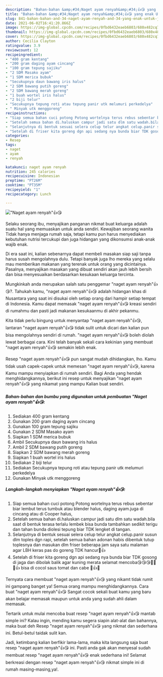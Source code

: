 ```yaml
---
description: "Bahan-bahan &amp;#34;Naget ayam renyah&amp;#34;👍😘 yang enak Untuk Jualan"
title: "Bahan-bahan &amp;#34;Naget ayam renyah&amp;#34;👍😘 yang enak Untuk Jualan"
slug: 841-bahan-bahan-and-34-naget-ayam-renyah-and-34-yang-enak-untuk-jualan
date: 2021-06-02T16:41:20.866Z
image: https://img-global.cpcdn.com/recipes/0fbd6432eaeb6803/680x482cq70/naget-ayam-renyah👍😘-foto-resep-utama.jpg
thumbnail: https://img-global.cpcdn.com/recipes/0fbd6432eaeb6803/680x482cq70/naget-ayam-renyah👍😘-foto-resep-utama.jpg
cover: https://img-global.cpcdn.com/recipes/0fbd6432eaeb6803/680x482cq70/naget-ayam-renyah👍😘-foto-resep-utama.jpg
author: Cecilia Clayton
ratingvalue: 3.9
reviewcount: 12
recipeingredient:
- "400 gram kentang"
- "200 gram daging ayam cincang"
- "100 gram tepung sajiku"
- "2 SDM Masako ayam"
- "1 SDM merica bubuk"
- "Secukupnya daun bawang iris halus"
- "2 SDM bawang putih goreng"
- "2 SDM bawang merah goreng"
- "1 buah wortel iris halus"
- "2 biji telur"
- "Secukupnya tepung roti atau tepung panir utk melumuri perkedelya"
- " Minyak utk menggoreng"
recipeinstructions:
- "Siap semua bahan cuci potong Potong wortelnya terus rebus sebentar biar lembut terus tumbuk atau blender halus, daging ayam.juga di cincang atau di Cooper halus,"
- "Setelah semua bahan di.haluskan campur jadi satu dlm satu wadah.bila saat di bentuk terasa terlalu lembek bisa bunda tambahkan sedikit terigu dan tahan bunda diolesi tepung biar TDK lengket di tangan."
- "Selanjutnya di bentuk sesuai selera celup telur angkat celup.panir susun dlm toples dgn rapi, setelah semua bahan adonan habis dibentuk tutup toplesnya dan masukan dlm friser beberapa jam saya satu malaman agar LBH keras pas do goreng TDK hancur🙏👍"
- "Setelah di friser kita goreng dgn api sedang nya bunda biar TDK gosong di jaga dan dibolak balik agar kuning merata selamat mencoba😘😘😘🤭🤭🙏👍 bisa di cocol saus tomat dan cabe 🙏👍😘"
categories:
- Resep
tags:
- naget
- ayam
- renyah

katakunci: naget ayam renyah 
nutrition: 245 calories
recipecuisine: Indonesian
preptime: "PT26M"
cooktime: "PT35M"
recipeyield: "1"
recipecategory: Lunch

---
```



![&#34;Naget ayam renyah&#34;👍😘](https://img-global.cpcdn.com/recipes/0fbd6432eaeb6803/680x482cq70/naget-ayam-renyah👍😘-foto-resep-utama.jpg)

Selaku seorang ibu, menyajikan panganan nikmat buat keluarga adalah suatu hal yang memuaskan untuk anda sendiri. Kewajiban seorang  wanita Tidak hanya menjaga rumah saja, tetapi kamu pun harus menyediakan kebutuhan nutrisi tercukupi dan juga hidangan yang dikonsumsi anak-anak wajib enak.

Di era  saat ini, kalian sebenarnya dapat membeli masakan siap saji tanpa harus susah mengolahnya dulu. Tetapi banyak juga lho mereka yang selalu mau memberikan makanan yang terenak untuk orang yang dicintainya. Pasalnya, menyajikan masakan yang dibuat sendiri akan jauh lebih bersih dan bisa menyesuaikan berdasarkan kesukaan keluarga tercinta. 



Mungkinkah anda merupakan salah satu penggemar &#34;naget ayam renyah&#34;👍😘?. Tahukah kamu, &#34;naget ayam renyah&#34;👍😘 adalah hidangan khas di Nusantara yang saat ini disukai oleh setiap orang dari hampir setiap tempat di Indonesia. Kamu dapat memasak &#34;naget ayam renyah&#34;👍😘 kreasi sendiri di rumahmu dan pasti jadi makanan kesukaanmu di akhir pekanmu.

Kita tidak perlu bingung untuk menyantap &#34;naget ayam renyah&#34;👍😘, lantaran &#34;naget ayam renyah&#34;👍😘 tidak sulit untuk dicari dan kalian pun bisa mengolahnya sendiri di rumah. &#34;naget ayam renyah&#34;👍😘 boleh diolah lewat berbagai cara. Kini telah banyak sekali cara kekinian yang membuat &#34;naget ayam renyah&#34;👍😘 semakin lebih enak.

Resep &#34;naget ayam renyah&#34;👍😘 pun sangat mudah dihidangkan, lho. Kamu tidak usah capek-capek untuk memesan &#34;naget ayam renyah&#34;👍😘, karena Kamu mampu menyiapkan di rumah sendiri. Bagi Anda yang hendak menghidangkannya, berikut ini resep untuk menyajikan &#34;naget ayam renyah&#34;👍😘 yang nikamat yang mampu Kalian buat sendiri.

<!--inarticleads1-->

##### Bahan-bahan dan bumbu yang digunakan untuk pembuatan &#34;Naget ayam renyah&#34;👍😘:

1. Sediakan 400 gram kentang
1. Gunakan 200 gram daging ayam cincang
1. Gunakan 100 gram tepung sajiku
1. Gunakan 2 SDM Masako ayam
1. Siapkan 1 SDM merica bubuk
1. Ambil Secukupnya daun bawang iris halus
1. Ambil 2 SDM bawang putih goreng
1. Siapkan 2 SDM bawang merah goreng
1. Siapkan 1 buah wortel iris halus
1. Sediakan 2 biji telur
1. Sediakan Secukupnya tepung roti atau tepung panir utk melumuri perkedelya
1. Gunakan  Minyak utk menggoreng




<!--inarticleads2-->

##### Langkah-langkah menyiapkan &#34;Naget ayam renyah&#34;👍😘:

1. Siap semua bahan cuci potong Potong wortelnya terus rebus sebentar biar lembut terus tumbuk atau blender halus, daging ayam.juga di cincang atau di Cooper halus,
1. Setelah semua bahan di.haluskan campur jadi satu dlm satu wadah.bila saat di bentuk terasa terlalu lembek bisa bunda tambahkan sedikit terigu dan tahan bunda diolesi tepung biar TDK lengket di tangan.
1. Selanjutnya di bentuk sesuai selera celup telur angkat celup.panir susun dlm toples dgn rapi, setelah semua bahan adonan habis dibentuk tutup toplesnya dan masukan dlm friser beberapa jam saya satu malaman agar LBH keras pas do goreng TDK hancur🙏👍
1. Setelah di friser kita goreng dgn api sedang nya bunda biar TDK gosong di jaga dan dibolak balik agar kuning merata selamat mencoba😘😘😘🤭🤭🙏👍 bisa di cocol saus tomat dan cabe 🙏👍😘




Ternyata cara membuat &#34;naget ayam renyah&#34;👍😘 yang nikamt tidak rumit ini gampang banget ya! Semua orang mampu menghidangkannya. Cara buat &#34;naget ayam renyah&#34;👍😘 Sangat cocok sekali buat kamu yang baru akan belajar memasak maupun untuk anda yang sudah ahli dalam memasak.

Tertarik untuk mulai mencoba buat resep &#34;naget ayam renyah&#34;👍😘 mantab simple ini? Kalau ingin, mending kamu segera siapin alat-alat dan bahannya, maka buat deh Resep &#34;naget ayam renyah&#34;👍😘 yang nikmat dan sederhana ini. Betul-betul taidak sulit kan. 

Jadi, ketimbang kalian berfikir lama-lama, maka kita langsung saja buat resep &#34;naget ayam renyah&#34;👍😘 ini. Pasti anda gak akan menyesal sudah membuat resep &#34;naget ayam renyah&#34;👍😘 enak sederhana ini! Selamat berkreasi dengan resep &#34;naget ayam renyah&#34;👍😘 nikmat simple ini di rumah masing-masing,ya!.

